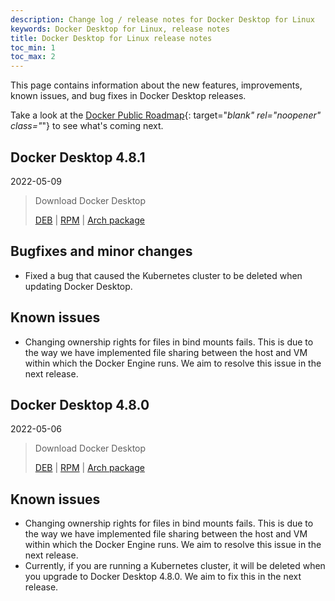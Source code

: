 ```yaml
---
description: Change log / release notes for Docker Desktop for Linux
keywords: Docker Desktop for Linux, release notes
title: Docker Desktop for Linux release notes
toc_min: 1
toc_max: 2
---
```


This page contains information about the new features, improvements, known issues, and bug fixes in Docker Desktop releases.

Take a look at the [Docker Public Roadmap](https://github.com/docker/roadmap/projects/1){: target="_blank" rel="noopener" class="_"} to see what's coming next.

## Docker Desktop 4.8.1
2022-05-09

> Download Docker Desktop
>
> [DEB](https://desktop-stage.docker.com/linux/main/amd64/78998/docker-desktop-4.8.0-amd64.deb) |
> [RPM](https://desktop-stage.docker.com/linux/main/amd64/78998/docker-desktop-4.8.0-x86_64.rpm) |
> [Arch package](https://desktop-stage.docker.com/linux/main/amd64/78998/docker-desktop-4.8.0-x86_64.pkg.tar.zst)

## Bugfixes and minor changes

- Fixed a bug that caused the Kubernetes cluster to be deleted when updating Docker Desktop.

## Known issues

- Changing ownership rights for files in bind mounts fails. This is due to the way we have implemented file sharing between the host and VM within which the Docker Engine runs. We aim to resolve this issue in the next release.

## Docker Desktop 4.8.0
2022-05-06

> Download Docker Desktop
>
> [DEB](https://desktop.docker.com/linux/main/amd64/docker-desktop-4.8.0-amd64.deb?utm_source=docker&utm_medium=webreferral&utm_campaign=docs-driven-download-linux-amd64) |
> [RPM](https://desktop.docker.com/linux/main/amd64/docker-desktop-4.8.0-x86_64.rpm?utm_source=docker&utm_medium=webreferral&utm_campaign=docs-driven-download-linux-amd64) |
> [Arch package](https://desktop.docker.com/linux/main/amd64/docker-desktop-4.8.0-x86_64.pkg.tar.zst?utm_source=docker&utm_medium=webreferral&utm_campaign=docs-driven-download-linux-amd64)

## Known issues

- Changing ownership rights for files in bind mounts fails. This is due to the way we have implemented file sharing between the host and VM within which the Docker Engine runs. We aim to resolve this issue in the next release.
- Currently, if you are running a Kubernetes cluster, it will be deleted when you upgrade to Docker Desktop 4.8.0. We aim to fix this in the next release.
